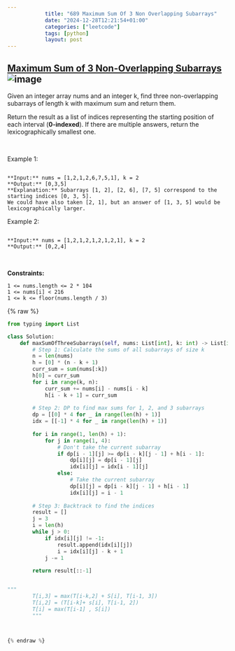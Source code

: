 ```yaml
---
            title: "689 Maximum Sum Of 3 Non Overlapping Subarrays"
            date: "2024-12-28T12:21:54+01:00"
            categories: ["leetcode"]
            tags: [python]
            layout: post
---
```

            
## [Maximum Sum of 3 Non-Overlapping Subarrays](https://leetcode.com/problems/maximum-sum-of-3-non-overlapping-subarrays) ![image](https://img.shields.io/badge/Difficulty-Hard-red)

Given an integer array nums and an integer k, find three non-overlapping subarrays of length k with maximum sum and return them.

Return the result as a list of indices representing the starting position of each interval (**0-indexed**). If there are multiple answers, return the lexicographically smallest one.

 

Example 1:

```

**Input:** nums = [1,2,1,2,6,7,5,1], k = 2
**Output:** [0,3,5]
**Explanation:** Subarrays [1, 2], [2, 6], [7, 5] correspond to the starting indices [0, 3, 5].
We could have also taken [2, 1], but an answer of [1, 3, 5] would be lexicographically larger.

```

Example 2:

```

**Input:** nums = [1,2,1,2,1,2,1,2,1], k = 2
**Output:** [0,2,4]

```

 

**Constraints:**

	1 <= nums.length <= 2 * 104
	1 <= nums[i] < 216
	1 <= k <= floor(nums.length / 3)

{% raw %}
```python
from typing import List

class Solution:
    def maxSumOfThreeSubarrays(self, nums: List[int], k: int) -> List[int]:
        # Step 1: Calculate the sums of all subarrays of size k
        n = len(nums)
        h = [0] * (n - k + 1)
        curr_sum = sum(nums[:k])
        h[0] = curr_sum
        for i in range(k, n):
            curr_sum += nums[i] - nums[i - k]
            h[i - k + 1] = curr_sum
        
        # Step 2: DP to find max sums for 1, 2, and 3 subarrays
        dp = [[0] * 4 for _ in range(len(h) + 1)]
        idx = [[-1] * 4 for _ in range(len(h) + 1)]
        
        for i in range(1, len(h) + 1):
            for j in range(1, 4):
                # Don't take the current subarray
                if dp[i - 1][j] >= dp[i - k][j - 1] + h[i - 1]:
                    dp[i][j] = dp[i - 1][j]
                    idx[i][j] = idx[i - 1][j]
                else:
                    # Take the current subarray
                    dp[i][j] = dp[i - k][j - 1] + h[i - 1]
                    idx[i][j] = i - 1
        
        # Step 3: Backtrack to find the indices
        result = []
        j = 3
        i = len(h)
        while j > 0:
            if idx[i][j] != -1:
                result.append(idx[i][j])
                i = idx[i][j] - k + 1
            j -= 1
        
        return result[::-1]


"""
        T[i,3] = max(T[i-k,2] + S[i], T[i-1, 3]) 
        T[i,2] = (T[i-k]+ s[i], T[i-1, 2])
        T[i] = max(T[i-1] , S[i])
        """


        
{% endraw %}
